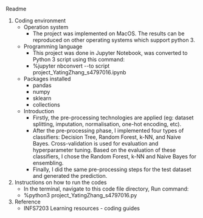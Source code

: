 Readme
1. Coding environment
    - Operation system
      - The project was implemented on MacOS. The results can be reproduced on other operating systems which support python 3.
    - Programming language
      - This project was done in Jupyter Notebook, was converted to Python 3 script using this command:
      - %jupyter nbconvert --to script project_YatingZhang_s4797016.ipynb   
    - Packages installed
      - pandas
      - numpy
      - sklearn 
      - collections
    - Introduction
      - Firstly, the pre-processing technologies are applied (eg: dataset splitting, imputation, normalisation, one-hot encoding, etc). 
      - After the pre-processing phase, I implemented four types of classifiers: Decision Tree, Random Forest, k-NN, and Naive Bayes. Cross-validation is used for evaluation and hyperparameter tuning. Based on the evaluation of these classifiers, I chose the Random Forest, k-NN and Naive Bayes for ensembling. 
      - Finally, I did the same pre-processing steps for the test dataset and generated the prediction.
2. Instructions on how to run the codes
    - In the terminal, navigate to this code file directory, Run command:
    - %python3 project_YatingZhang_s4797016.py   
3. Reference
    - INFS7203 Learning resources - coding guides
